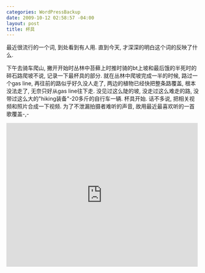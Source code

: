 ```yaml
--- 
categories: WordPressBackup
date: 2009-10-12 02:58:57 -04:00
layout: post
title: 杯具
---
```

最近很流行的一个词, 到处看到有人用. 直到今天, 才深深的明白这个词的反映了什么.
<!--more-->
下午去骑车爬山, 撇开开始时丛林中苔藓上时推时骑的bt上坡和最后饿的半死时的碎石路爬坡不说, 记录一下最杯具的部分.
就在丛林中爬坡完成一半的时候, 路过一个gas line, 再往前的路似乎好久没人走了, 两边的植物已经快把整条路覆盖, 根本没法走了, 无奈只好从gas line往下走.
没见过这么陡的坡, 没走过这么难走的路, 没带过这么大的"hiking装备"-20多斤的自行车一辆. 杯具开始.
话不多说, 把相关视频和照片合成一下视频. 为了不泄漏拍摄者难听的声音, 故用最近最喜欢听的一首歌覆盖-,-

<iframe src="http://player.vimeo.com/video/7020139?byline=0&amp;portrait=0" width="500" height="375" frameborder="0"></iframe>
